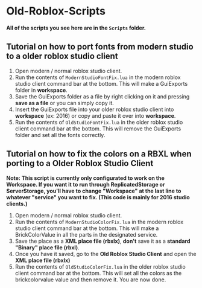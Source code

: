 # Old-Roblox-Scripts

**All of the scripts you see here are in the ``Scripts`` folder.**

## Tutorial on how to port fonts from modern studio to a older roblox studio client
1. Open modern / normal roblox studio client.
2. Run the contents of `ModernStudioFontFix.lua` in the modern roblox studio client command bar at the bottom. This will make a GuiExports folder in **workspace**.
3. Save the GuiExports folder as a file by right clicking on it and pressing **save as a file** or you can simply copy it.
4. Insert the GuiExports file into your older roblox studio client into **workspace** (ex: 2016) or copy and paste it over into **workspace**.
5. Run the contents of `OldStudioFontFix.lua` in the older roblox studio client command bar at the bottom. This will remove the GuiExports folder and set all the fonts correctly.

## Tutorial on how to fix the colors on a RBXL when porting to a Older Roblox Studio Client

**Note: This script is currently only configurated to work on the Workspace. If you want it to run through ReplicatedStorage or ServerStorage, you'll have to change "Workspace" at the last line to whatever "service" you want to fix. (This code is mainly for 2016 studio clients.)**

1. Open modern / normal roblox studio client.
2. Run the contents of `ModernStudioColorFix.lua` in the modern roblox studio client command bar at the bottom. This will make a BrickColorValue in all the parts in the designated service.
3. Save the place as a **XML place file (rbxlx)**, **don't** save it as a **standard "Binary" place file (rbxl)**.
4. Once you have it saved, go to the **Old Roblox Studio Client** and open the **XML place file (rbxlx)**
5. Run the contents of `OldStudioColorFix.lua` in the older roblox studio client command bar at the bottom. This will set all the colors as the brickcolorvalue value and then remove it. You are now done.
